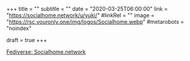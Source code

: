 +++
title = ""
subtitle = ""
date = "2020-03-25T06:00:00"
link = "https://socialhome.network/u/yuki/"
#linkRel = ""
image = "https://rsc.youronly.one/img/logos/Socialhome.webp"
#metarobots = "noindex"

draft = true
+++

<a href="https://socialhome.network/u/yuki/" rel="me noopener external nofollow" referrerpolicy="strict-origin-when-cross-origin">Fediverse: Socialhome.network</a>
